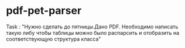 # pdf-pet-parser
Task :  "Нужно сделать до пятницы.Дано PDF. Необходимо написать такую либу чтобы таблицы можно было распарсить и отобразить на соответствующую структура класса"
